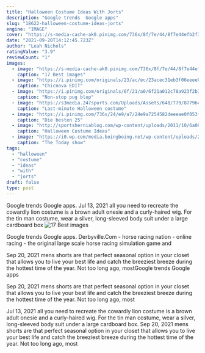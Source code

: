 ```yaml
---
title: "Halloween Costume Ideas With Jorts"
description: "Google trends  Google apps"
slug: "18622-halloween-costume-ideas-jorts"
engine: "IMAGE"
cover: "https://s-media-cache-ak0.pinimg.com/736x/8f/7e/44/8f7e44efb2f3cb54857bf3a9d70fc0c5--sorority-halloween-costumes-college-costumes.jpg"
date: "2021-09-20T14:12:45.723Z"
author: "Leah Nichols"
ratingValue: "3.9"
reviewCount: "1"
images:
  - image: "https://s-media-cache-ak0.pinimg.com/736x/8f/7e/44/8f7e44efb2f3cb54857bf3a9d70fc0c5--sorority-halloween-costumes-college-costumes.jpg"
    caption: "17 Best images"
  - image: "https://i.pinimg.com/originals/23/ac/ec/23acec31eb3f06eeee0a77a16329587f.jpg"
    caption: "Chicnova EDIT"
  - image: "https://i.pinimg.com/originals/6f/21/a0/6f21a012c78a923f2b32557bb766777f.jpg"
    caption: "Non-stop pug blop"
  - image: "https://s3media.247sports.com/Uploads/Assets/648/779/8779648.png?fit=bounds&crop=620:320,offset-y0.50&width=620&height=320"
    caption: "Last-minute Halloween costume"
  - image: "https://i.pinimg.com/736x/24/e9/a7/24e9a7254582deeeae0f053fab06bc5f.jpg"
    caption: "Die besten 25"
  - image: "http://sportsherniablog.com/wp-content/uploads/2011/10/6a00d83451b84f69e200e54f03eb2f8833-800wi.jpg"
    caption: "Halloween Costume Ideas"
  - image: "https://i0.wp.com/media.boingboing.net/wp-content/uploads/2015/10/peanuts-halloween-meredith-vieira-pigpen-today-151030-split-tease-01_eacee0b9ac6a8300c6857f4fdff28ca2.today-inline-large.jpg?resize=700%2C394"
    caption: "The Today show"
tags:
  - "halloween"
  - "costume"
  - "ideas"
  - "with"
  - "jorts"
draft: false
type: post
---
```


Google trends  Google apps. Jul 13, 2021 all you need to recreate the cowardly lion costume is a brown adult onesie and a curly-haired wig. For the tin man costume, wear a silver, long-sleeved body suit under a large cardboard box
![17 Best images](https://s-media-cache-ak0.pinimg.com/736x/8f/7e/44/8f7e44efb2f3cb54857bf3a9d70fc0c5--sorority-halloween-costumes-college-costumes.jpg "17 Best images")

Google trends  Google apps. Derbyville.Com - horse racing nation - online racing - the original large scale horse racing simulation game and
<!--inArticleAds-->

<!--galleryOne-->

Sep 20, 2021 mens shorts are that perfect seasonal option in your closet that allows you to live your best life and catch the breeziest breeze during the hottest time of the year. Not too long ago, mostGoogle trends  Google apps
<!--inArticleAds-->

<!--galleryTwo-->

Sep 20, 2021 mens shorts are that perfect seasonal option in your closet that allows you to live your best life and catch the breeziest breeze during the hottest time of the year. Not too long ago, most
<!--galleryThree-->

Jul 13, 2021 all you need to recreate the cowardly lion costume is a brown adult onesie and a curly-haired wig. For the tin man costume, wear a silver, long-sleeved body suit under a large cardboard box. Sep 20, 2021 mens shorts are that perfect seasonal option in your closet that allows you to live your best life and catch the breeziest breeze during the hottest time of the year. Not too long ago, most